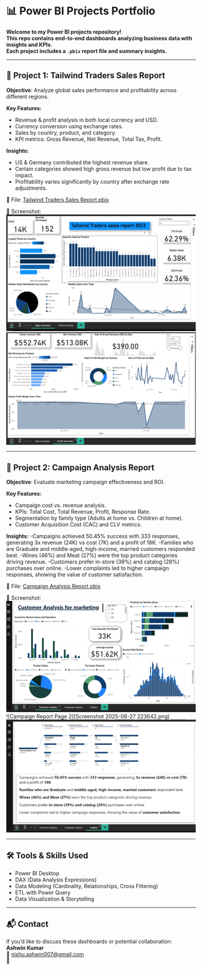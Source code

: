 # 📊 Power BI Projects Portfolio

**Welcome to my Power BI projects repository!  
This repo contains end-to-end dashboards analyzing business data with insights and KPIs.  
Each project includes a `.pbix` report file and summary insights.**

---

## 🚀 Project 1: Tailwind Traders Sales Report
**Objective**: Analyze global sales performance and profitability across different regions.  

**Key Features:**
- Revenue & profit analysis in both local currency and USD.  
- Currency conversion using exchange rates.  
- Sales by country, product, and category.  
- KPI metrics: Gross Revenue, Net Revenue, Total Tax, Profit.  

**Insights:**
- US & Germany contributed the highest revenue share.  
- Certain categories showed high gross revenue but low profit due to tax impact.  
- Profitability varies significantly by country after exchange rate adjustments.  

📂 File: [Tailwind Traders Sales Report.pbix](Tailwind%20Traders%20Sales%20report.pbix)

📸 Screenshot:  
![Report Page 1](Screenshot%202025-08-27%20213649.png)  
![Report Page 2](Screenshot%202025-08-27%20213731.png)

---

## 🚀 Project 2: Campaign Analysis Report
**Objective**: Evaluate marketing campaign effectiveness and ROI.  

**Key Features:**
- Campaign cost vs. revenue analysis.  
- KPIs: Total Cost, Total Revenue, Profit, Response Rate.  
- Segmentation by family type (Adults at home vs. Children at home).  
- Customer Acquisition Cost (CAC) and CLV metrics.  

**Insights:**
-Campaigns achieved 50.45% success with 333 responses, generating 3x revenue (24K) vs cost (7K) and a profit of 18K.
-Families who are Graduate and middle-aged, high-income, married customers responded best.
-Wines (46%) and Meat (27%) were the top product categories driving revenue.
-Customers prefer in-store (39%) and catalog (28%) purchases over online.
-Lower complaints led to higher campaign responses, showing the value of customer satisfaction.

📂 File: [Campaign Analysis Report.pbix](Campaign%20analysis%20report.pbix)  

📸 Screenshot:  
![Campaign Report Page 1](Screenshot%202025-08-27%20215115.png)  
![Campaign Report Page 2](Screenshot 2025-08-27 223642.png)  
![Campaign Report Page 3](Screenshot%202025-08-27%20215141.png)

---

## 🛠️ Tools & Skills Used
- Power BI Desktop  
- DAX (Data Analysis Expressions)  
- Data Modeling (Cardinality, Relationships, Cross Filtering)  
- ETL with Power Query  
- Data Visualization & Storytelling  

---

## 📬 Contact
If you’d like to discuss these dashboards or potential collaboration:  
**Ashwin Kumar**  
📧 nishu.ashwin007@gmail.com  
🔗  
